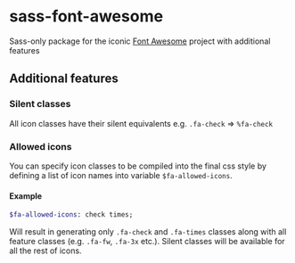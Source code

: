 sass-font-awesome
======

Sass-only package for the iconic [Font Awesome](http://fontawesome.io) project with additional features

## Additional features

### Silent classes
All icon classes have their silent equivalents e.g. `.fa-check` => `%fa-check`

### Allowed icons
You can specify icon classes to be compiled into the final css style by defining a list of icon names into variable `$fa-allowed-icons`.

#### Example
```sass
$fa-allowed-icons: check times;
```
Will result in generating only `.fa-check` and `.fa-times` classes along with all feature classes (e.g. `.fa-fw`, `.fa-3x` etc.). Silent classes will be available for all the rest of icons.
